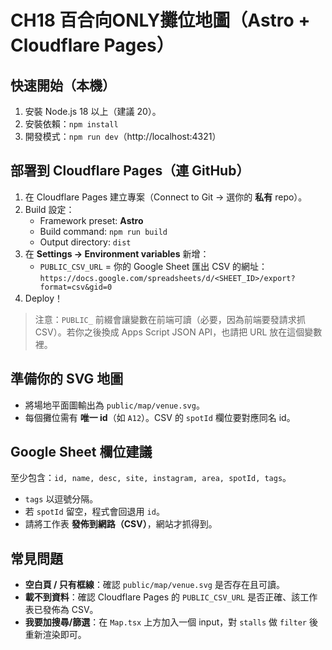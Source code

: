 # CH18 百合向ONLY攤位地圖（Astro + Cloudflare Pages）

## 快速開始（本機）
1. 安裝 Node.js 18 以上（建議 20）。
2. 安裝依賴：`npm install`
3. 開發模式：`npm run dev`（http://localhost:4321）

## 部署到 Cloudflare Pages（連 GitHub）
1. 在 Cloudflare Pages 建立專案（Connect to Git -> 選你的 **私有** repo）。
2. Build 設定：
   - Framework preset: **Astro**
   - Build command: `npm run build`
   - Output directory: `dist`
3. 在 **Settings → Environment variables** 新增：
   - `PUBLIC_CSV_URL` = 你的 Google Sheet 匯出 CSV 的網址：
     `https://docs.google.com/spreadsheets/d/<SHEET_ID>/export?format=csv&gid=0`
4. Deploy！

> 注意：`PUBLIC_` 前綴會讓變數在前端可讀（必要，因為前端要發請求抓 CSV）。若你之後換成 Apps Script JSON API，也請把 URL 放在這個變數裡。

## 準備你的 SVG 地圖
- 將場地平面圖輸出為 `public/map/venue.svg`。
- 每個攤位需有 **唯一 id**（如 `A12`）。CSV 的 `spotId` 欄位要對應同名 id。

## Google Sheet 欄位建議
至少包含：`id, name, desc, site, instagram, area, spotId, tags`。
- `tags` 以逗號分隔。
- 若 `spotId` 留空，程式會回退用 `id`。
- 請將工作表 **發佈到網路（CSV）**，網站才抓得到。

## 常見問題
- **空白頁 / 只有框線**：確認 `public/map/venue.svg` 是否存在且可讀。
- **載不到資料**：確認 Cloudflare Pages 的 `PUBLIC_CSV_URL` 是否正確、該工作表已發佈為 CSV。
- **我要加搜尋/篩選**：在 `Map.tsx` 上方加入一個 input，對 `stalls` 做 `filter` 後重新渲染即可。